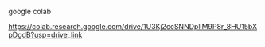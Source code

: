 google colab

https://colab.research.google.com/drive/1U3Kj2ccSNNDpliM9P8r_8HU15bXpDgdB?usp=drive_link 
